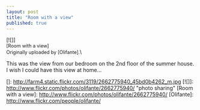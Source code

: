 ```yaml
---
layout: post
title: "Room with a view"
published: true
---
```


[![]]\
<span style="font-size: 0.9em; margin-top: 0px;">[Room with a view]\
Originally uploaded by [Olifante].</span>\

This was the view from our bedroom on the 2nd floor of the summer house.
I wish I could have this view at home...

  []: http://farm4.static.flickr.com/3119/2662775940_45bd0b4262_m.jpg
  [![]]: http://www.flickr.com/photos/olifante/2662775940/
    "photo sharing"
  [Room with a view]: http://www.flickr.com/photos/olifante/2662775940/
  [Olifante]: http://www.flickr.com/people/olifante/

